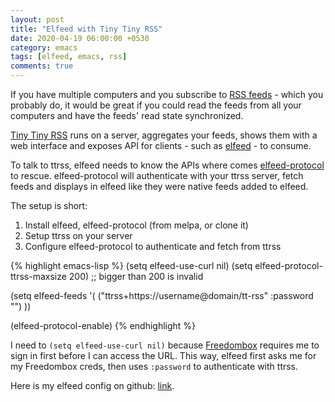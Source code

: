 ```yaml
---
layout: post
title: "Elfeed with Tiny Tiny RSS"
date: 2020-04-19 06:00:00 +0530
category: emacs
tags: [elfeed, emacs, rss]
comments: true
---
```

If you have multiple computers and you subscribe to [RSS feeds][2] - which you probably do, it would be great if you could read the feeds from all your computers and have the feeds' read state synchronized.

[Tiny Tiny RSS][1] runs on a server, aggregates your feeds, shows them with a web interface and exposes API for clients - such as [elfeed][3] - to consume.

To talk to ttrss, elfeed needs to know the APIs where comes [elfeed-protocol][4] to rescue. elfeed-protocol will authenticate with your ttrss server, fetch feeds and displays in elfeed like they were native feeds added to elfeed.

The setup is short:
1. Install elfeed, elfeed-protocol (from melpa, or clone it)
2. Setup ttrss on your server
3. Configure elfeed-protocol to authenticate and fetch from ttrss

{% highlight emacs-lisp %}
(setq elfeed-use-curl nil)
(setq elfeed-protocol-ttrss-maxsize 200) ;; bigger than 200 is invalid

(setq elfeed-feeds
      '(
        ("ttrss+https://username@domain/tt-rss"
         :password "")
        ))
        
(elfeed-protocol-enable)
{% endhighlight %}

I need to `(setq elfeed-use-curl nil)` because [Freedombox][5] requires me to sign in first before I can access the URL. This way, elfeed first asks me for my Freedombox creds, then uses `:password` to authenticate with ttrss.

Here is my elfeed config on github: [link][6].


[1]: https://en.wikipedia.org/wiki/Tiny_Tiny_RSS
[2]: https://en.wikipedia.org/wiki/RSS
[3]: https://github.com/skeeto/elfeed
[4]: https://github.com/fasheng/elfeed-protocol
[5]: https://en.wikipedia.org/wiki/FreedomBox
[6]: https://github.com/codingquark/emacs.d/blob/master/lisp/init-elfeed.el
